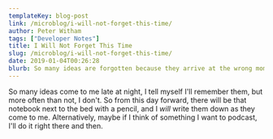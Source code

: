 ```yaml
---
templateKey: blog-post
link: /microblog/i-will-not-forget-this-time/
author: Peter Witham
tags: ["Developer Notes"]
title: I Will Not Forget This Time
slug: /microblog/i-will-not-forget-this-time/
date: 2019-01-04T00:26:28
blurb: So many ideas are forgotten because they arrive at the wrong moment in time when you cannot record it. I have my solution for that, a notepad and pen everywhere.
---
```


So many ideas come to me late at night, I tell myself I'll remember them, but more often than not, I don't. So from this day forward, there will be that notebook next to the bed with a pencil, and I _will_ write them down as they come to me. Alternatively, maybe if I think of something I want to podcast, I'll do it right there and then.
